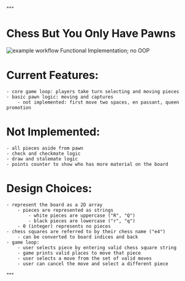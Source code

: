 
"""
# Chess But You Only Have Pawns
![example workflow](https://github.com/SorenKyhl/chess/actions/workflows/python-app.yml/badge.svg)
Functional Implementation; no OOP


# Current Features:
    - core game loop: players take turn selecting and moving pieces
    - basic pawn logic: moving and captures
        - not implemented: first move two spaces, en passant, queen promotion


# Not Implemented:
    - all pieces aside from pawn
    - check and checkmate logic
    - draw and stalemate logic
    - points counter to show who has more material on the board


# Design Choices:
    - represent the board as a 2D array
        - pieces are represented as strings
            - white pieces are uppercase ("R", "Q")
            - black pieces are lowercase ("r", "q")
        - 0 (integer) represents no pieces
    - chess squares are referred to by their chess name ("e4")
        - can be converted to board indices and back
    - game loop:
        - user selects piece by entering valid chess square string
        - game prints valid places to move that piece
        - user selects a move from the set of valid moves
        - user can cancel the move and select a different piece
"""
